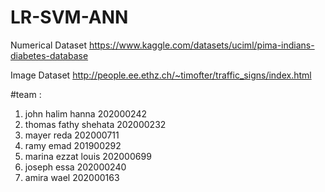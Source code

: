 # LR-SVM-ANN

Numerical Dataset
https://www.kaggle.com/datasets/uciml/pima-indians-diabetes-database

Image Dataset
http://people.ee.ethz.ch/~timofter/traffic_signs/index.html 


#team :
1) john halim hanna         202000242
2) thomas fathy shehata     202000232
3) mayer reda               202000711
4) ramy emad                201900292
5) marina ezzat louis       202000699
6) joseph essa              202000240
7) amira wael               202000163
